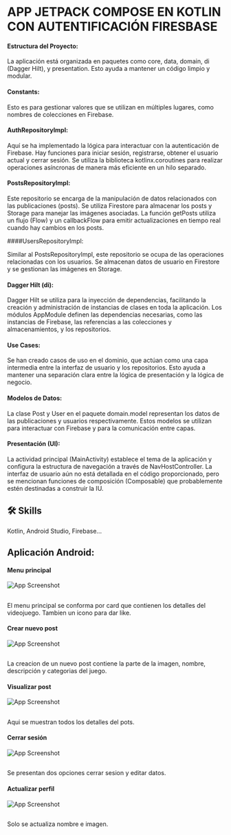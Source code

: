 
# APP JETPACK COMPOSE EN KOTLIN CON AUTENTIFICACIÓN FIRESBASE

#### Estructura del Proyecto:

La aplicación está organizada en paquetes como core, data, domain, di (Dagger Hilt), y presentation. Esto ayuda a mantener un código limpio y modular.

#### Constants:

Esto es para gestionar valores que se utilizan en múltiples lugares, como nombres de colecciones en Firebase.

#### AuthRepositoryImpl:

Aquí se ha implementado la lógica para interactuar con la autenticación de Firebase. Hay funciones para iniciar sesión, registrarse, obtener el usuario actual y cerrar sesión.
Se utiliza la biblioteca kotlinx.coroutines para realizar operaciones asíncronas de manera más eficiente en un hilo separado.

#### PostsRepositoryImpl:

Este repositorio se encarga de la manipulación de datos relacionados con las publicaciones (posts). Se utiliza Firestore para almacenar los posts y Storage para manejar las imágenes asociadas.
La función getPosts utiliza un flujo (Flow) y un callbackFlow para emitir actualizaciones en tiempo real cuando hay cambios en los posts.

####UsersRepositoryImpl:

Similar al PostsRepositoryImpl, este repositorio se ocupa de las operaciones relacionadas con los usuarios. Se almacenan datos de usuario en Firestore y se gestionan las imágenes en Storage.

#### Dagger Hilt (di):

Dagger Hilt se utiliza para la inyección de dependencias, facilitando la creación y administración de instancias de clases en toda la aplicación.
Los módulos AppModule definen las dependencias necesarias, como las instancias de Firebase, las referencias a las colecciones y almacenamientos, y los repositorios.

#### Use Cases:

Se han creado casos de uso en el dominio, que actúan como una capa intermedia entre la interfaz de usuario y los repositorios. Esto ayuda a mantener una separación clara entre la lógica de presentación y la lógica de negocio.

#### Modelos de Datos:

La clase Post y User en el paquete domain.model representan los datos de las publicaciones y usuarios respectivamente. Estos modelos se utilizan para interactuar con Firebase y para la comunicación entre capas.

#### Presentación (UI):

La actividad principal (MainActivity) establece el tema de la aplicación y configura la estructura de navegación a través de NavHostController.
La interfaz de usuario aún no está detallada en el código proporcionado, pero se mencionan funciones de composición (Composable) que probablemente estén destinadas a construir la IU.
## 🛠 Skills
Kotlin, Android Studio, Firebase...


## Aplicación Android:

#### Menu principal
![App Screenshot](https://i.ibb.co/ZLh9Bgz/Captura-de-pantalla-2024-02-01-170937.png)

## 
El menu principal se conforma por card que contienen los detalles del videojuego.
Tambien un icono para dar like.

#### Crear nuevo post
![App Screenshot](https://i.ibb.co/wMpVXSm/Captura-de-pantalla-2024-02-01-171010.png)

## 
La creacion de un nuevo post contiene la parte de la imagen, nombre, descripción y categorias del juego.

#### Visualizar post
![App Screenshot](https://i.ibb.co/NCM7MP1/Captura-de-pantalla-2024-02-01-170950.png)

## 
Aqui se muestran todos los detalles del pots.

#### Cerrar sesión
![App Screenshot](https://i.ibb.co/0YGHyFs/Captura-de-pantalla-2024-02-01-171023.png)

## 
Se presentan dos opciones cerrar sesion y editar datos.

#### Actualizar perfil
![App Screenshot](https://i.ibb.co/SXT6zkt/Captura-de-pantalla-2024-02-01-171047.png)

## 
Solo se actualiza nombre e imagen.

